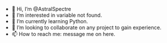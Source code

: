 - 👋 Hi, I’m @AstralSpectre
- 👀 I’m interested in variable not found.
- 🌱 I’m currently learning Python.
- 💞️ I’m looking to collaborate on any project to gain experience.
- 📫 How to reach me: message me on here.

<!---
AstralSpectre/AstralSpectre is a ✨ special ✨ repository because its `README.md` (this file) appears on your GitHub profile.
You can click the Preview link to take a look at your changes.
--->
